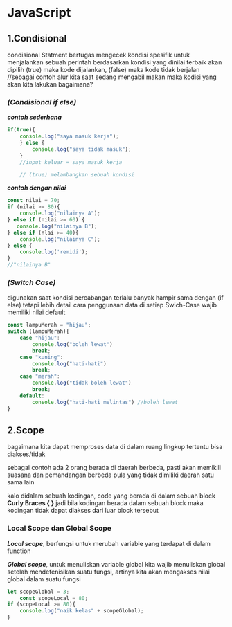 # **JavaScript**

## **1.Condisional**

condisional Statment bertugas mengecek kondisi spesifik untuk menjalankan sebuah perintah berdasarkan kondisi yang dinilai terbaik akan dipilih (true) maka kode dijalankan, (false) maka kode tidak berjalan
//sebagai contoh alur kita saat sedang mengabil makan maka kodisi yang akan kita lakukan bagaimana?

### ***(Condisional if else)***
***contoh sederhana***
```js
if(true){
    console.log("saya masuk kerja");
    } else {
        console.log("saya tidak masuk");
    }
    //input keluar = saya masuk kerja

    // (true) melambangkan sebuah kondisi
```
***contoh dengan nilai***
```js
const nilai = 70;
if (nilai >= 80){
    console.log("nilainya A");
} else if (nilai >= 60) {
   console.log("nilainya B");
} else if (nlai >= 40){
    console.log("nilainya C");
} else {
    console.log('remidi');
}
//"nilainya B"
```
### ***(Switch Case)***
digunakan saat kondisi percabangan terlalu banyak hampir sama dengan (if else) tetapi lebih detail cara penggunaan data di setiap Swich-Case wajib memiliki nilai default
```js
const lampuMerah = "hijau";
switch (lampuMerah){
    case "hijau":
        console.log("boleh lewat")
        break;
    case "kuning":
        console.log("hati-hati")
        break;
    case "merah":
        console.log("tidak boleh lewat")
        break;
    default:
        console.log("hati-hati melintas") //boleh lewat      
}
```

## **2.Scope**
bagaimana kita dapat memproses data di dalam ruang lingkup tertentu bisa diakses/tidak

sebagai contoh ada 2 orang berada di daerah berbeda, pasti akan memikili suasana dan pemandangan berbeda pula
yang tidak dimiliki daerah satu sama lain

kalo didalam sebuah kodingan, code yang berada di dalam sebuah block **Curly Braces { }**  jadi bila kodingan berada dalam sebuah block maka kodingan tidak dapat diakses dari luar block tersebut

### **Local Scope dan Global Scope**

***Local scope***, berfungsi untuk merubah variable yang terdapat di dalam function

***Global scope***, untuk menuliskan variable global kita wajib menuliskan global setelah mendefenisikan suatu fungsi, artinya kita akan mengakses nilai global dalam suatu fungsi

```js
let scopeGlobal = 3;
    const scopeLocal = 80;
if (scopeLocal >= 80){
    console.log("naik kelas" + scopeGlobal);
}

```

